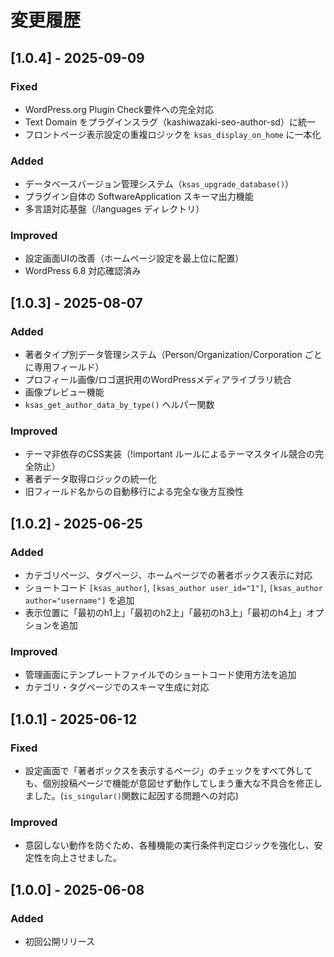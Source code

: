 # 変更履歴

## [1.0.4] - 2025-09-09

### Fixed
- WordPress.org Plugin Check要件への完全対応
- Text Domain をプラグインスラグ（kashiwazaki-seo-author-sd）に統一
- フロントページ表示設定の重複ロジックを `ksas_display_on_home` に一本化

### Added
- データベースバージョン管理システム（`ksas_upgrade_database()`）
- プラグイン自体の SoftwareApplication スキーマ出力機能
- 多言語対応基盤（/languages ディレクトリ）

### Improved
- 設定画面UIの改善（ホームページ設定を最上位に配置）
- WordPress 6.8 対応確認済み

## [1.0.3] - 2025-08-07

### Added
- 著者タイプ別データ管理システム（Person/Organization/Corporation ごとに専用フィールド）
- プロフィール画像/ロゴ選択用のWordPressメディアライブラリ統合
- 画像プレビュー機能
- `ksas_get_author_data_by_type()` ヘルパー関数

### Improved
- テーマ非依存のCSS実装（!important ルールによるテーマスタイル競合の完全防止）
- 著者データ取得ロジックの統一化
- 旧フィールド名からの自動移行による完全な後方互換性

## [1.0.2] - 2025-06-25

### Added
- カテゴリページ、タグページ、ホームページでの著者ボックス表示に対応
- ショートコード `[ksas_author]`, `[ksas_author user_id="1"]`, `[ksas_author author="username"]` を追加
- 表示位置に「最初のh1上」「最初のh2上」「最初のh3上」「最初のh4上」オプションを追加

### Improved
- 管理画面にテンプレートファイルでのショートコード使用方法を追加
- カテゴリ・タグページでのスキーマ生成に対応

## [1.0.1] - 2025-06-12

### Fixed
- 設定画面で「著者ボックスを表示するページ」のチェックをすべて外しても、個別投稿ページで機能が意図せず動作してしまう重大な不具合を修正しました。(`is_singular()`関数に起因する問題への対応)

### Improved
- 意図しない動作を防ぐため、各種機能の実行条件判定ロジックを強化し、安定性を向上させました。

## [1.0.0] - 2025-06-08

### Added
- 初回公開リリース
